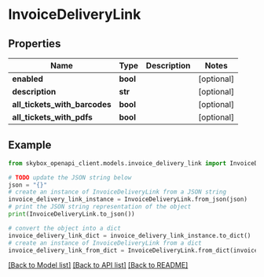 # InvoiceDeliveryLink


## Properties

Name | Type | Description | Notes
------------ | ------------- | ------------- | -------------
**enabled** | **bool** |  | [optional] 
**description** | **str** |  | [optional] 
**all_tickets_with_barcodes** | **bool** |  | [optional] 
**all_tickets_with_pdfs** | **bool** |  | [optional] 

## Example

```python
from skybox_openapi_client.models.invoice_delivery_link import InvoiceDeliveryLink

# TODO update the JSON string below
json = "{}"
# create an instance of InvoiceDeliveryLink from a JSON string
invoice_delivery_link_instance = InvoiceDeliveryLink.from_json(json)
# print the JSON string representation of the object
print(InvoiceDeliveryLink.to_json())

# convert the object into a dict
invoice_delivery_link_dict = invoice_delivery_link_instance.to_dict()
# create an instance of InvoiceDeliveryLink from a dict
invoice_delivery_link_from_dict = InvoiceDeliveryLink.from_dict(invoice_delivery_link_dict)
```
[[Back to Model list]](../README.md#documentation-for-models) [[Back to API list]](../README.md#documentation-for-api-endpoints) [[Back to README]](../README.md)


